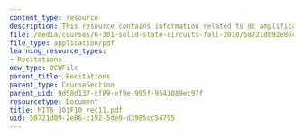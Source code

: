 ```yaml
---
content_type: resource
description: This resource contains information related to dc amplification.
file: /media/courses/6-301-solid-state-circuits-fall-2010/58721d092e86c1925de9d3985cc54795_MIT6_301F10_rec11.pdf
file_type: application/pdf
learning_resource_types:
- Recitations
ocw_type: OCWFile
parent_title: Recitations
parent_type: CourseSection
parent_uid: 9d58d137-cf89-ef9e-995f-9541089ec97f
resourcetype: Document
title: MIT6_301F10_rec11.pdf
uid: 58721d09-2e86-c192-5de9-d3985cc54795
---
```

